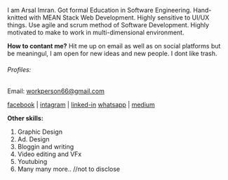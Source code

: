 I am Arsal Imran. Got formal Education in Software Engineering. Hand-knitted with MEAN Stack Web Development. Highly sensitive to UI/UX things. Use agile and scrum method of Software Development. Highly motivated to make to work in multi-dimensional environment.

**How to contant me?**
Hit me up on email as well as on social platforms but be meaningul, I am open for new ideas and new people. I dont like trash.
###### Profiles:
Email: workperson66@gmail.com

[facebook](https://www.facebook.com/arsal.imran.22) | [intagram](https://www.instagram.com/arsalimran.dev) |  [linked-in](https://www.linkedin.com/in/arsal.imran.22)
[whatsapp](https://wa.me/message/QNO72OTPZAGSF1) | 
[medium](https://www.medium/com/@workperson66)


**Other skills:**
1. Graphic Design
2. Ad. Design
3. Bloggin and writing
4. Video editing and VFx
5. Youtubing
6. Many many more.. //not to disclose